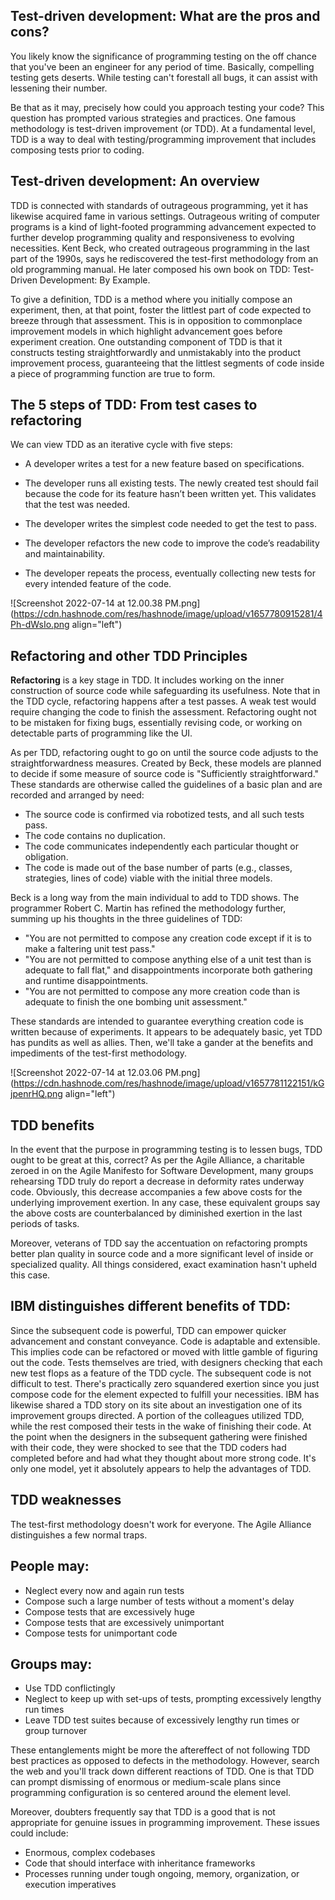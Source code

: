 ## Test-driven development: What are the pros and cons?

You likely know the significance of programming testing on the off chance that you've been an engineer for any period of time. Basically, compelling testing gets deserts. While testing can't forestall all bugs, it can assist with lessening their number.

Be that as it may, precisely how could you approach testing your code? This question has prompted various strategies and practices. One famous methodology is test-driven improvement (or TDD). At a fundamental level, TDD is a way to deal with testing/programming improvement that includes composing tests prior to coding.

## Test-driven development: An overview

TDD is connected with standards of outrageous programming, yet it has likewise acquired fame in various settings. Outrageous writing of computer programs is a kind of light-footed programming advancement expected to further develop programming quality and responsiveness to evolving necessities. Kent Beck, who created outrageous programming in the last part of the 1990s, says he rediscovered the test-first methodology from an old programming manual. He later composed his own book on TDD: Test-Driven Development: By Example.

To give a definition, TDD is a method where you initially compose an experiment, then, at that point, foster the littlest part of code expected to breeze through that assessment. This is in opposition to commonplace improvement models in which highlight advancement goes before experiment creation. One outstanding component of TDD is that it constructs testing straightforwardly and unmistakably into the product improvement process, guaranteeing that the littlest segments of code inside a piece of programming function are true to form.

## The 5 steps of TDD: From test cases to refactoring

We can view TDD as an iterative cycle with five steps:

 
- A developer writes a test for a new feature based on specifications.

- The developer runs all existing tests. The newly created test should fail because the code for its feature hasn’t been written yet. This validates that the test was needed.
- The developer writes the simplest code needed to get the test to pass.
- The developer refactors the new code to improve the code’s readability and maintainability.
- The developer repeats the process, eventually collecting new tests for every intended feature of the code.


![Screenshot 2022-07-14 at 12.00.38 PM.png](https://cdn.hashnode.com/res/hashnode/image/upload/v1657780915281/4Ph-dWsIo.png align="left")

## Refactoring and other TDD Principles

**Refactoring** is a key stage in TDD. It includes working on the inner construction of source code while safeguarding its usefulness. Note that in the TDD cycle, refactoring happens after a test passes. A weak test would require changing the code to finish the assessment. Refactoring ought not to be mistaken for fixing bugs, essentially revising code, or working on detectable parts of programming like the UI.

As per TDD, refactoring ought to go on until the source code adjusts to the straightforwardness measures. Created by Beck, these models are planned to decide if some measure of source code is "Sufficiently straightforward." These standards are otherwise called the guidelines of a basic plan and are recorded and arranged by need:

- The source code is confirmed via robotized tests, and all such tests pass.
- The code contains no duplication.
- The code communicates independently each particular thought or obligation.
- The code is made out of the base number of parts (e.g., classes, strategies, lines of code) viable with the initial three models.

Beck is a long way from the main individual to add to TDD shows. The programmer Robert C. Martin has refined the methodology further, summing up his thoughts in the three guidelines of TDD:

- "You are not permitted to compose any creation code except if it is to make a faltering unit test pass."
- "You are not permitted to compose anything else of a unit test than is adequate to fall flat," and disappointments incorporate both gathering and runtime disappointments.
- "You are not permitted to compose any more creation code than is adequate to finish the one bombing unit assessment."

These standards are intended to guarantee everything creation code is written because of experiments. It appears to be adequately basic, yet TDD has pundits as well as allies. Then, we'll take a gander at the benefits and impediments of the test-first methodology.


![Screenshot 2022-07-14 at 12.03.06 PM.png](https://cdn.hashnode.com/res/hashnode/image/upload/v1657781122151/kGjpenrHQ.png align="left")

## TDD benefits
In the event that the purpose in programming testing is to lessen bugs, TDD ought to be great at this, correct? As per the Agile Alliance, a charitable zeroed in on the Agile Manifesto for Software Development, many groups rehearsing TDD truly do report a decrease in deformity rates underway code. Obviously, this decrease accompanies a few above costs for the underlying improvement exertion. In any case, these equivalent groups say the above costs are counterbalanced by diminished exertion in the last periods of tasks.

Moreover, veterans of TDD say the accentuation on refactoring prompts better plan quality in source code and a more significant level of inside or specialized quality. All things considered, exact examination hasn't upheld this case.

## IBM distinguishes different benefits of TDD:

Since the subsequent code is powerful, TDD can empower quicker advancement and constant conveyance.
Code is adaptable and extensible. This implies code can be refactored or moved with little gamble of figuring out the code.
Tests themselves are tried, with designers checking that each new test flops as a feature of the TDD cycle.
The subsequent code is not difficult to test.
There's practically zero squandered exertion since you just compose code for the element expected to fulfill your necessities.
IBM has likewise shared a TDD story on its site about an investigation one of its improvement groups directed. A portion of the colleagues utilized TDD, while the rest composed their tests in the wake of finishing their code. At the point when the designers in the subsequent gathering were finished with their code, they were shocked to see that the TDD coders had completed before and had what they thought about more strong code. It's only one model, yet it absolutely appears to help the advantages of TDD.

## TDD weaknesses
The test-first methodology doesn't work for everyone. The Agile Alliance distinguishes a few normal traps.

## People may:

- Neglect every now and again run tests
- Compose such a large number of tests without a moment's delay
- Compose tests that are excessively huge
- Compose tests that are excessively unimportant
- Compose tests for unimportant code

## Groups may:

-  Use TDD conflictingly
- Neglect to keep up with set-ups of tests, prompting excessively lengthy run times
- Leave TDD test suites because of excessively lengthy run times or group turnover

These entanglements might be more the aftereffect of not following TDD best practices as opposed to defects in the methodology. However, search the web and you'll track down different reactions of TDD. One is that TDD can prompt dismissing of enormous or medium-scale plans since programming configuration is so centered around the element level.

Moreover, doubters frequently say that TDD is a good that is not appropriate for genuine issues in programming improvement. These issues could include:

- Enormous, complex codebases
- Code that should interface with inheritance frameworks
- Processes running under tough ongoing, memory, organization, or execution imperatives
